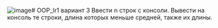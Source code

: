 ![image](https://github.com/kvsimonn/OOP_lr1/assets/125559943/2aa2bd5e-1faa-4110-a178-1e316531a032)# OOP_lr1
вариант 3
Ввести n строк с консоли. Вывести на консоль те строки, длина которых меньше средней, также их длины.
